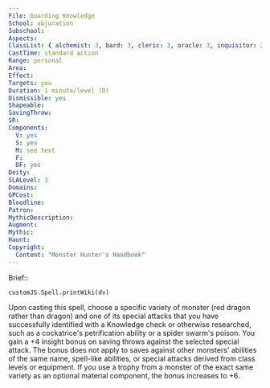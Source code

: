 ```yaml
---
File: Guarding Knowledge
School: abjuration
Subschool: 
Aspects: 
ClassList: { alchemist: 3, bard: 3, cleric: 3, oracle: 3, inquisitor: 2, occultist: 3, psychic: 3, sorcerer: 3, wizard: 3 }
CastTime: standard action
Range: personal
Area: 
Effect: 
Targets: you
Duration: 1 minute/level (D)
Dismissible: yes
Shapeable: 
SavingThrow: 
SR: 
Components:
  V: yes
  S: yes
  M: see text
  F: 
  DF: yes
Deity: 
SLALevel: 3
Domains: 
GPCost: 
Bloodline: 
Patron: 
MythicDescription: 
Augment: 
Mythic: 
Haunt: 
Copyright:
  Content: "Monster Hunter's Handbook"
---
```

Brief:: 

```dataviewjs
customJS.Spell.printWiki(dv)
```

Upon casting this spell, choose a specific variety of monster (red dragon rather than dragon) and one of its special attacks that you have successfully identified with a Knowledge check or otherwise researched, such as a cockatrice's petrification ability or a spider swarm's poison. You gain a +4 insight bonus on saving throws against the selected special attack. The bonus does not apply to saves against other monsters' abilities of the same name, spell-like abilities, or special attacks derived from class levels or equipment. If you use a trophy from a monster of the exact same variety as an optional material component, the bonus increases to +6.
